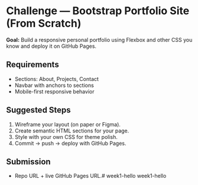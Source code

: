 # Challenge — Bootstrap Portfolio Site (From Scratch)

**Goal:** Build a responsive personal portfolio using Flexbox and other CSS you know and deploy it on GitHub Pages.

## Requirements

- Sections: About, Projects, Contact
- Navbar with anchors to sections
- Mobile-first responsive behavior

## Suggested Steps

1. Wireframe your layout (on paper or Figma).
2. Create semantic HTML sections for your page.
3. Style with your own CSS for theme polish.
4. Commit → push → deploy with GitHub Pages.

## Submission

- Repo URL + live GitHub Pages URL.# week1-hello
week1-hello
